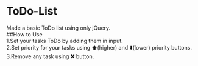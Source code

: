 # ToDo-List
Made a basic ToDo list using only jQuery.<br>
##How to Use<br>
1.Set your tasks ToDo by adding them in input.<br>
2.Set priority for your tasks using ⬆️(higher) and ⬇️(lower) priority buttons.<br>
3.Remove any task using ❌ button.<br>
